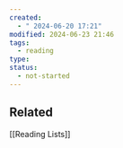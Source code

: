 ```yaml
---
created:
  - " 2024-06-20 17:21"
modified: 2024-06-23 21:46
tags:
  - reading
type: 
status:
  - not-started
---
```

## Related 

[[Reading Lists]]